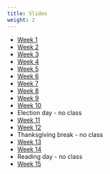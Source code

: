 ```yaml
---
title: Slides
weight: 2
---
```

- [Week 1](./week1/week1.pdf)
- [Week 2](./week2/week2.pdf)
- [Week 3](./week3/week3.pdf)
- [Week 4](./week4/week4.pdf)
- [Week 5](./week5/week5.pdf)
- [Week 6](./week6/week6.pdf)
- [Week 7](./week7/week7.pdf)
- [Week 8](./week8/week8.pdf)
- [Week 9](./week9/week9.pdf)
- [Week 10](./week10/week10.pdf)
- Election day - no class
- [Week 11](./week11/week11.pdf)
- [Week 12](./week12/week12.pdf)
- Thanksgiving break - no class
- [Week 13](./week13/week13.pdf)
- [Week 14](./week14/week14.pdf)
- Reading day - no class
- [Week 15](./week15/week15.pdf)